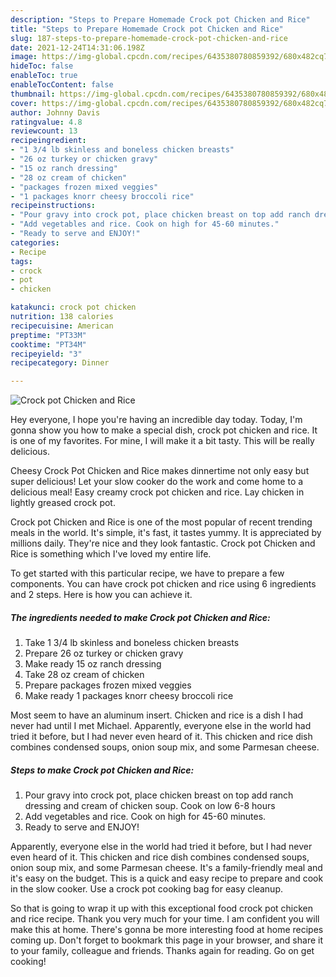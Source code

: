 ```yaml
---
description: "Steps to Prepare Homemade Crock pot Chicken and Rice"
title: "Steps to Prepare Homemade Crock pot Chicken and Rice"
slug: 187-steps-to-prepare-homemade-crock-pot-chicken-and-rice
date: 2021-12-24T14:31:06.198Z
image: https://img-global.cpcdn.com/recipes/6435380780859392/680x482cq70/crock-pot-chicken-and-rice-recipe-main-photo.jpg
hideToc: false
enableToc: true
enableTocContent: false
thumbnail: https://img-global.cpcdn.com/recipes/6435380780859392/680x482cq70/crock-pot-chicken-and-rice-recipe-main-photo.jpg
cover: https://img-global.cpcdn.com/recipes/6435380780859392/680x482cq70/crock-pot-chicken-and-rice-recipe-main-photo.jpg
author: Johnny Davis
ratingvalue: 4.8
reviewcount: 13
recipeingredient:
- "1 3/4 lb skinless and boneless chicken breasts"
- "26 oz turkey or chicken gravy"
- "15 oz ranch dressing"
- "28 oz cream of chicken"
- "packages frozen mixed veggies"
- "1 packages knorr cheesy broccoli rice"
recipeinstructions:
- "Pour gravy into crock pot, place chicken breast on top add ranch dressing and cream of chicken soup. Cook on low 6-8 hours"
- "Add vegetables and rice. Cook on high for 45-60 minutes."
- "Ready to serve and ENJOY!"
categories:
- Recipe
tags:
- crock
- pot
- chicken

katakunci: crock pot chicken 
nutrition: 138 calories
recipecuisine: American
preptime: "PT33M"
cooktime: "PT34M"
recipeyield: "3"
recipecategory: Dinner

---
```



![Crock pot Chicken and Rice](https://img-global.cpcdn.com/recipes/6435380780859392/680x482cq70/crock-pot-chicken-and-rice-recipe-main-photo.jpg)

Hey everyone, I hope you're having an incredible day today. Today, I'm gonna show you how to make a special dish, crock pot chicken and rice. It is one of my favorites. For mine, I will make it a bit tasty. This will be really delicious.

Cheesy Crock Pot Chicken and Rice makes dinnertime not only easy but super delicious! Let your slow cooker do the work and come home to a delicious meal! Easy creamy crock pot chicken and rice. Lay chicken in lightly greased crock pot.

Crock pot Chicken and Rice is one of the most popular of recent trending meals in the world. It's simple, it's fast, it tastes yummy. It is appreciated by millions daily. They're nice and they look fantastic. Crock pot Chicken and Rice is something which I've loved my entire life.


To get started with this particular recipe, we have to prepare a few components. You can have crock pot chicken and rice using 6 ingredients and 2 steps. Here is how you can achieve it.

<!--inarticleads1-->

##### The ingredients needed to make Crock pot Chicken and Rice:

1. Take 1 3/4 lb skinless and boneless chicken breasts
1. Prepare 26 oz turkey or chicken gravy
1. Make ready 15 oz ranch dressing
1. Take 28 oz cream of chicken
1. Prepare packages frozen mixed veggies
1. Make ready 1 packages knorr cheesy broccoli rice


Most seem to have an aluminum insert. Chicken and rice is a dish I had never had until I met Michael. Apparently, everyone else in the world had tried it before, but I had never even heard of it. This chicken and rice dish combines condensed soups, onion soup mix, and some Parmesan cheese. 

<!--inarticleads2-->

##### Steps to make Crock pot Chicken and Rice:

1. Pour gravy into crock pot, place chicken breast on top add ranch dressing and cream of chicken soup. Cook on low 6-8 hours
1. Add vegetables and rice. Cook on high for 45-60 minutes.
1. Ready to serve and ENJOY!

Apparently, everyone else in the world had tried it before, but I had never even heard of it. This chicken and rice dish combines condensed soups, onion soup mix, and some Parmesan cheese. It&#39;s a family-friendly meal and it&#39;s easy on the budget. This is a quick and easy recipe to prepare and cook in the slow cooker. Use a crock pot cooking bag for easy cleanup. 

So that is going to wrap it up with this exceptional food crock pot chicken and rice recipe. Thank you very much for your time. I am confident you will make this at home. There's gonna be more interesting food at home recipes coming up. Don't forget to bookmark this page in your browser, and share it to your family, colleague and friends. Thanks again for reading. Go on get cooking!
